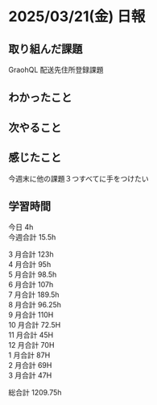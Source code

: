 # 2025/03/21(金) 日報

## 取り組んだ課題
GraohQL 配送先住所登録課題

## わかったこと

## 次やること

## 感じたこと
今週末に他の課題３つすべてに手をつけたい

## 学習時間

今日 4h
<br />
今週合計 15.5h
<br />

3 月合計 123h
<br />
4 月合計 95h
<br />
5 月合計 98.5h
<br />
6 月合計 107h
<br />
7 月合計 189.5h
<br />
8 月合計 96.25h
<br />
9 月合計 110H
<br />
10 月合計 72.5H
<br />
11 月合計 45H
<br />
12 月合計 70H
<br />
1 月合計 87H
<br />
2 月合計 69H
<br />
3 月合計 47H

総合計 1209.75h
